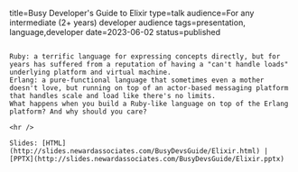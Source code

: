 title=Busy Developer's Guide to Elixir
type=talk
audience=For any intermediate (2+ years) developer audience
tags=presentation, language,developer
date=2023-06-02
status=published
~~~~~~

Ruby: a terrific language for expressing concepts directly, but for years has suffered from a reputation of having a "can't handle loads" underlying platform and virtual machine.
Erlang: a pure-functional language that sometimes even a mother doesn't love, but running on top of an actor-based messaging platform that handles scale and load like there's no limits.
What happens when you build a Ruby-like language on top of the Erlang platform? And why should you care?
    
<hr />

Slides: [HTML](http://slides.newardassociates.com/BusyDevsGuide/Elixir.html) | [PPTX](http://slides.newardassociates.com/BusyDevsGuide/Elixir.pptx)
